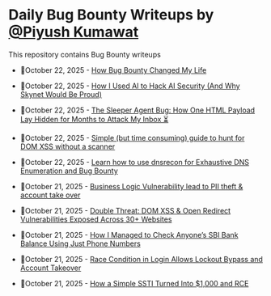 # Daily Bug Bounty Writeups by [@Piyush Kumawat](https://twitter.com/piyush_supiy) 
This repository contains Bug Bounty writeups

<!-- BLOG-POST-LIST:START -->
 - 💯October 22, 2025 - [How Bug Bounty Changed My Life](https://medium.com/@ferdusalam_65023/tips-that-worked-for-me-039da09584c5?source=rss------bug_bounty-5) 

 - 💯October 22, 2025 - [How I Used AI to Hack AI Security &lpar;And Why Skynet Would Be Proud&rpar;](https://medium.com/@iski/how-i-used-ai-to-hack-ai-security-and-why-skynet-would-be-proud-e698a30634a0?source=rss------bug_bounty-5) 

 - 💯October 22, 2025 - [The Sleeper Agent Bug: How One HTML Payload Lay Hidden for Months to Attack My Inbox ⏳](https://lordofheaven1234.medium.com/the-sleeper-agent-bug-how-one-html-payload-lay-hidden-for-months-to-attack-my-inbox-9d3f1e9df60e?source=rss------bug_bounty-5) 

 - 💯October 22, 2025 - [Simple &lpar;but time consuming&rpar; guide to hunt for DOM XSS without a scanner](https://popalltheshells.medium.com/simple-but-time-consuming-guide-to-hunt-for-dom-xss-without-a-scanner-f5b65a262073?source=rss------bug_bounty-5) 

 - 💯October 22, 2025 - [Learn how to use dnsrecon for Exhaustive DNS Enumeration and Bug Bounty](https://medium.com/@jpablo13/learn-how-to-use-dnsrecon-for-exhaustive-dns-enumeration-and-bug-bounty-0924e19400f6?source=rss------bug_bounty-5) 

 - 💯October 21, 2025 - [Business Logic Vulnerability lead to PII theft &amp; account take over](https://medium.com/@zack0x01_/business-logic-vulnerability-lead-to-pii-theft-account-take-over-b5b68a679c19?source=rss------bug_bounty-5) 

 - 💯October 21, 2025 - [Double Threat: DOM XSS &amp; Open Redirect Vulnerabilities Exposed Across 30+ Websites](https://medium.com/@N0aziXss/double-threat-dom-xss-open-redirect-vulnerabilities-exposed-across-30-websites-64286558e3a3?source=rss------bug_bounty-5) 

 - 💯October 21, 2025 - [How I Managed to Check Anyone’s SBI Bank Balance Using Just Phone Numbers](https://infosecwriteups.com/how-i-managed-to-check-anyones-sbi-bank-balance-using-just-phone-numbers-6e6943521606?source=rss------bug_bounty-5) 

 - 💯October 21, 2025 - [Race Condition in Login Allows Lockout Bypass and Account Takeover](https://medium.com/@abdelrahman8545/race-condition-in-login-allows-lockout-bypass-and-account-takeover-e602407cbb0b?source=rss------bug_bounty-5) 

 - 💯October 21, 2025 - [How a Simple SSTI Turned Into $1,000 and RCE](https://cybersecuritywriteups.com/how-a-simple-ssti-turned-into-1-000-and-rce-4d6ce66f2ba9?source=rss------bug_bounty-5) 
<!-- BLOG-POST-LIST:END -->

